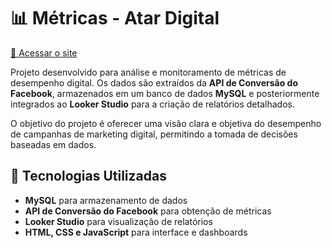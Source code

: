 # 📊 Métricas - Atar Digital  

[🔗 Acessar o site](https://atardigital.com.br/metricas/)  

Projeto desenvolvido para análise e monitoramento de métricas de desempenho digital. Os dados são extraídos da **API de Conversão do Facebook**, armazenados em um banco de dados **MySQL** e posteriormente integrados ao **Looker Studio** para a criação de relatórios detalhados.  

O objetivo do projeto é oferecer uma visão clara e objetiva do desempenho de campanhas de marketing digital, permitindo a tomada de decisões baseadas em dados.  

## 🚀 Tecnologias Utilizadas  
- **MySQL** para armazenamento de dados  
- **API de Conversão do Facebook** para obtenção de métricas  
- **Looker Studio** para visualização de relatórios  
- **HTML, CSS e JavaScript** para interface e dashboards  

